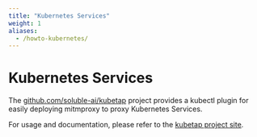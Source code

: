 ```yaml
---
title: "Kubernetes Services"
weight: 1
aliases:
  - /howto-kubernetes/
---
```


# Kubernetes Services

The [github.com/soluble-ai/kubetap](https://github.com/soluble-ai/kubetap) project
provides a kubectl plugin for easily deploying mitmproxy to proxy Kubernetes Services.

For usage and documentation, please refer to the [kubetap project site](https://soluble-ai.github.io/kubetap/).
